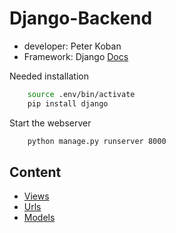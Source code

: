 # Django-Backend

- developer: Peter Koban
- Framework: Django [Docs](https://docs.djangoproject.com/en/4.1/)

Needed installation

```bash
    source .env/bin/activate
    pip install django
```

Start the webserver

```bash
    python manage.py runserver 8000
```

## Content

- [Views](django/views.md)
- [Urls](django/urls.md)
- [Models](django/models.md)
